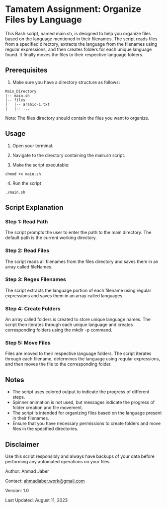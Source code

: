 # Tamatem Assignment: Organize Files by Language
This Bash script, named main.sh, is designed to help you organize files based on the language mentioned in their filenames. The script reads files from a specified directory, extracts the language from the filenames using regular expressions, and then creates folders for each unique language found. It finally moves the files to their respective language folders.


## Prerequisites
1. Make sure you have a directory structure as follows:
```
Main_Directory
|-- main.sh
|-- files
|   |-- arabic-1.txt
|   |-- ...
```
Note: The files directory should contain the files you want to organize.

## Usage
1. Open your terminal.

2. Navigate to the directory containing the main.sh script.

3. Make the script executable:

```
chmod +x main.sh

```
4. Run the script

```
./main.sh
```

## Script Explanation

### Step 1: Read Path
The script prompts the user to enter the path to the main directory. The default path is the current working directory.

### Step 2: Read Files
The script reads all filenames from the files directory and saves them in an array called fileNames.

### Step 3: Regex Filenames
The script extracts the language portion of each filename using regular expressions and saves them in an array called languages.

### Step 4: Create Folders
An array called folders is created to store unique language names. The script then iterates through each unique language and creates corresponding folders using the mkdir -p command.

### Step 5: Move Files
Files are moved to their respective language folders. The script iterates through each filename, determines the language using regular expressions, and then moves the file to the corresponding folder.

## Notes
* The script uses colored output to indicate the progress of different steps.
* Spinner animation is not used, but messages indicate the progress of folder creation and file movement.
* The script is intended for organizing files based on the language present in their filenames.
* Ensure that you have necessary permissions to create folders and move files in the specified directories.

## Disclaimer
Use this script responsibly and always have backups of your data before performing any automated operations on your files.

Author: Ahmad Jaber

Contact: ahmadjaber.work@gmail.com

Version: 1.0

Last Updated: August 11, 2023
